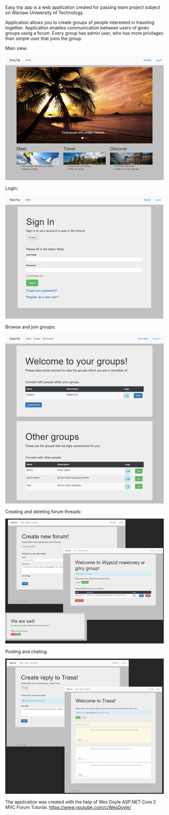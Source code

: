 Easy trip app is a web application created for passing team project subject on Warsaw Uniwersity of Technology.

Application allows you to create groups of people interested in traveling together. 
Application enables communication between users of given groups using a forum.
Every group has admin user, who has more privilages than simple user that joins the group.

Main view:

![alt text](main.png)

Login:

![alt text](login.png)

Browse and join groups:

![alt text](browse_and_join_groups.png)

Creating and deleting forum threads:

![alt text](creating_and_deleting_forum_threads.png)

Posting and chating:

![alt text](posting_and_chating.png)




The application was created with the help of Wes Doyle ASP.NET Core 2 MVC Forum Tutorial.
https://www.youtube.com/c/WesDoyle/
